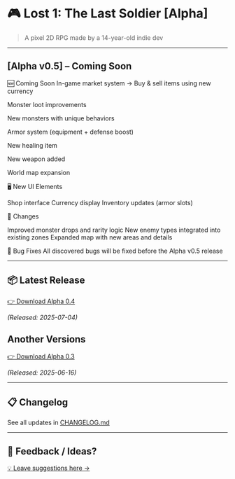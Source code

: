 # 🎮 Lost 1: The Last Soldier [Alpha]

> A pixel 2D RPG made by a 14-year-old indie dev

---

## [Alpha v0.5] – Coming Soon
🆕 Coming Soon
In-game market system
→ Buy & sell items using new currency

Monster loot improvements

New monsters with unique behaviors

Armor system (equipment + defense boost)

New healing item

New weapon added

World map expansion

🖥️ New UI Elements

Shop interface
Currency display
Inventory updates (armor slots)

🔁 Changes

Improved monster drops and rarity logic
New enemy types integrated into existing zones
Expanded map with new areas and details

🐛 Bug Fixes
All discovered bugs will be fixed before the Alpha v0.5 release

---

## 📦 Latest Release
[👉 Download Alpha 0.4](https://github.com/DEV-ZiMiR/Lost1-The-Last-Soldier/releases/alpha-0.3)

*(Released: 2025-07-04)*

## Another Versions
[👉 Download Alpha 0.3](https://github.com/DEV-ZiMiR/Lost1-The-Last-Soldier/releases/alpha-0.3)

*(Released: 2025-06-16)*

---

## 📋 Changelog
See all updates in [CHANGELOG.md](./CHANGELOG.md)

---

## 💬 Feedback / Ideas?
[💡 Leave suggestions here →](https://github.com/DEV-ZiMiR/Lost1-The-Last-Soldier/discussions)
